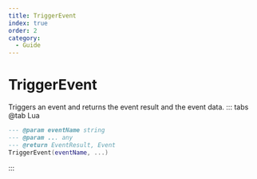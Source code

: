 ```yaml
---
title: TriggerEvent
index: true
order: 2
category:
  - Guide
---
```


# TriggerEvent
Triggers an event and returns the event result and the event data.
::: tabs
@tab Lua
```lua
--- @param eventName string
--- @param ... any
--- @return EventResult, Event
TriggerEvent(eventName, ...)
```

:::